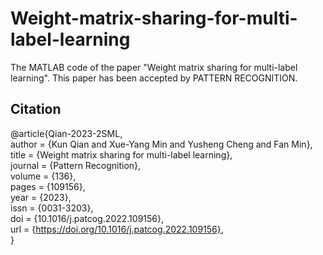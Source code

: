 # Weight-matrix-sharing-for-multi-label-learning
The MATLAB code of the paper "Weight matrix sharing for multi-label learning". 
This paper has been accepted by PATTERN RECOGNITION.
## Citation
@article{Qian-2023-2SML,  
author = {Kun Qian and Xue-Yang Min and Yusheng Cheng and Fan Min},  
title = {Weight matrix sharing for multi-label learning},  
journal = {Pattern Recognition},  
volume = {136},  
pages = {109156},  
year = {2023},  
issn = {0031-3203},  
doi = {10.1016/j.patcog.2022.109156},  
url = {https://doi.org/10.1016/j.patcog.2022.109156},  
}
